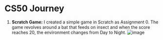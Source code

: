 # CS50 Journey

1. **Scratch Game:**
   I created a simple game in Scratch as Assignment 0. The game revolves around a bat that feeds on insect and when the score reaches 20, the environment changes from Day to Night.
   ![image](https://github.com/user-attachments/assets/21a0cd7b-f904-443b-bf48-66f98a59effa)
